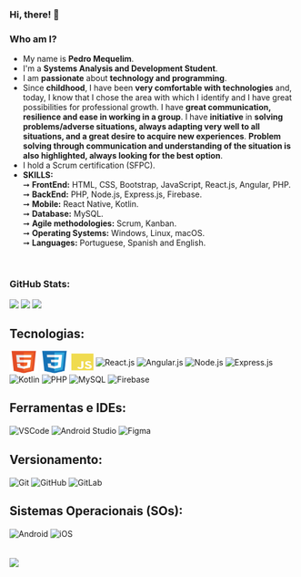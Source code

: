 ### Hi, there! 👋

### Who am I?
<ul>
   <li>
      My name is <b>Pedro Mequelim</b>.
   </li>
   
   <li>
      I'm a <b>Systems Analysis and Development Student</b>.
   </li>
   
   <li>
      I am <b>passionate</b> about <b>technology and programming</b>.
   </li>
   
   <li>
      Since <b>childhood</b>, I have been <b>very comfortable with technologies</b> and, today, I know that I chose the area with which I identify and I have great possibilities for professional growth. I have <b>great communication, resilience and ease in working in a group</b>. I have <b>initiative</b> in <b>solving problems/adverse situations, always adapting very well to all situations, and a great desire to acquire new experiences</b>. <b>Problem solving through communication and understanding of the situation is also highlighted, always looking for the best option</b>.
   </li>
   
   <li>
      I hold a Scrum certification (SFPC).
   </li>
   
   <li>
      <b>SKILLS:</b>
   </li>
      ➞ <b>FrontEnd:</b> HTML, CSS, Bootstrap, JavaScript, React.js, Angular, PHP.<br>
      ➞ <b>BackEnd:</b> PHP, Node.js, Express.js, Firebase.<br>
      ➞ <b>Mobile:</b> React Native, Kotlin.<br>
      ➞ <b>Database:</b> MySQL.<br>
      ➞ <b>Agile methodologies:</b> Scrum, Kanban.<br>
      ➞ <b>Operating Systems:</b> Windows, Linux, macOS.<br>
      ➞ <b>Languages:</b> Portuguese, Spanish and English.
</ul>

<br>

### GitHub Stats:
![](https://github-readme-stats.vercel.app/api?username=phms07&theme=radical&hide_border=true&include_all_commits=true&count_private=true)
![](https://github-readme-streak-stats.herokuapp.com/?user=phms07&theme=radical&hide_border=true)
![](https://github-readme-stats.vercel.app/api/top-langs/?username=phms07&theme=radical&hide_border=true&include_all_commits=true&count_private=true&layout=compact)

<div>
  <h2>Tecnologias:</h2>
   <img align="center" alt="HTML" height="40" width="50" src="https://raw.githubusercontent.com/devicons/devicon/master/icons/html5/html5-original.svg" />
   <img align="center" alt="CSS" height="40" width="50" src="https://raw.githubusercontent.com/devicons/devicon/master/icons/css3/css3-original.svg" />
   <img align="center" alt="JavaScript" height="30" width="40" src="https://raw.githubusercontent.com/devicons/devicon/master/icons/javascript/javascript-plain.svg" /> 
   <!-- <img align="center" alt="TypeScript" height="30" width="40" src="https://cdn.jsdelivr.net/gh/devicons/devicon/icons/typescript/typescript-original.svg" /> -->
   <img align="center" alt="React.js" height="40" width="50" src="https://cdn.jsdelivr.net/gh/devicons/devicon/icons/react/react-original.svg" />
   <img align="center" alt="Angular.js" height="40" width="50" src="https://cdn.jsdelivr.net/gh/devicons/devicon/icons/angularjs/angularjs-original.svg" />
   <img align="center" alt="Node.js" height="40" width="50" src="https://cdn.jsdelivr.net/gh/devicons/devicon/icons/nodejs/nodejs-original.svg" />
   <img align="center" alt="Express.js" height="40" width="50" src="https://cdn.jsdelivr.net/gh/devicons/devicon/icons/express/express-original.svg" />
   <!-- <img align="center" alt="D3.js" height="40" width="50" src="https://cdn.jsdelivr.net/gh/devicons/devicon/icons/d3js/d3js-original.svg" /> -->
   <img align="center" alt="Kotlin" height="30" width="40" src="https://cdn.jsdelivr.net/gh/devicons/devicon/icons/kotlin/kotlin-original.svg" />
   <img align="center" alt="PHP" height="50" width="60" src="https://cdn.jsdelivr.net/gh/devicons/devicon/icons/php/php-original.svg" />
   <!-- <img align="center" alt="Python" height="40" width="50" src="https://cdn.jsdelivr.net/gh/devicons/devicon/icons/python/python-original.svg" /> -->
   <img align="center" alt="MySQL" height="40" width="50" src="https://cdn.jsdelivr.net/gh/devicons/devicon/icons/mysql/mysql-original.svg" />
   <!-- <img align="center" alt="Neo4j" height="40" width="50" src="https://cdn.jsdelivr.net/gh/devicons/devicon/icons/neo4j/neo4j-original-wordmark.svg" /> -->
   <img align="center" alt="Firebase" height="40" width="50" src="https://cdn.jsdelivr.net/gh/devicons/devicon/icons/firebase/firebase-plain.svg" />
   <!-- <img align="center" alt="Jest" height="40" width="50" src="https://cdn.jsdelivr.net/gh/devicons/devicon/icons/jest/jest-plain.svg" /> -->
   
   <h2>Ferramentas e IDEs:</h2>
   <img align="center" alt="VSCode" height="35" width="45" src="https://cdn.jsdelivr.net/gh/devicons/devicon/icons/vscode/vscode-original.svg" />
   <img align="center" alt="Android Studio" height="40" width="50" src="https://cdn.jsdelivr.net/gh/devicons/devicon/icons/androidstudio/androidstudio-original.svg" />
   <img align="center" alt="Figma" height="40" width="50" src="https://cdn.jsdelivr.net/gh/devicons/devicon/icons/figma/figma-original.svg" />

   <h2>Versionamento:</h2>
   <img align="center" alt="Git" height="40" width="50" src="https://cdn.jsdelivr.net/gh/devicons/devicon/icons/git/git-original.svg" />
   <img align="center" alt="GitHub" height="40" width="50" src="https://cdn.jsdelivr.net/gh/devicons/devicon/icons/github/github-original.svg" />
   <img align="center" alt="GitLab" height="40" width="50" src="https://cdn.jsdelivr.net/gh/devicons/devicon/icons/gitlab/gitlab-original.svg" />

   <h2>Sistemas Operacionais (SOs):</h2>
   <img align="center" alt="Android" height="40" width="50" src="https://cdn.jsdelivr.net/gh/devicons/devicon/icons/android/android-plain.svg" />
   <img align="center" alt="iOS" height="40" width="50" src="https://cdn.jsdelivr.net/gh/devicons/devicon/icons/apple/apple-original.svg" />
   
   <!--
   <h2>API's</h2>
   <img align="center" alt="Google" height="40" width="50" src="https://cdn.jsdelivr.net/gh/devicons/devicon/icons/google/google-original.svg" />
   <img align="center" alt="Facebook" height="40" width="50" src="https://cdn.jsdelivr.net/gh/devicons/devicon/icons/facebook/facebook-original.svg" />
   <img align="center" alt="Twitter" height="40" width="50" src="https://cdn.jsdelivr.net/gh/devicons/devicon/icons/twitter/twitter-original.svg" />
   <img align="center" alt="iOS" height="40" width="50" src="https://cdn.jsdelivr.net/gh/devicons/devicon/icons/apple/apple-original.svg" />
   <img align="center" alt="Android" height="40" width="50" src="https://cdn.jsdelivr.net/gh/devicons/devicon/icons/android/android-plain.svg" />
   -->

   <!--
   <h2>Outros:</h2>
   <img align="center" alt="npm" height="40" width="50" src="https://cdn.jsdelivr.net/gh/devicons/devicon/icons/npm/npm-original-wordmark.svg" />
   <img align="center" alt="yarn" height="40" width="50" src="https://cdn.jsdelivr.net/gh/devicons/devicon/icons/yarn/yarn-original-wordmark.svg" />
   <img align="center" alt="gradle" height="40" width="50" src="https://cdn.jsdelivr.net/gh/devicons/devicon/icons/gradle/gradle-plain.svg" />
   <img align="center" alt="Markdown" src="https://cdn.jsdelivr.net/gh/devicons/devicon/icons/markdown/markdown-original.svg" />
   -->
</div>

<br>
<br>

<div> 
   <a href = "mailto:pedrohenriquemiquelimdasilva@gmail.com">
      <img src="https://img.shields.io/badge/-Gmail-%23333?style=for-the-badge&logo=gmail&logoColor=white" target="_blank" />
   </a>
</div>
